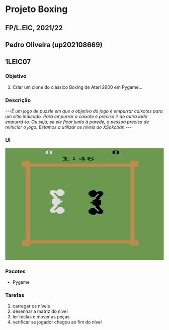 # Projeto Boxing
## FP/L.EIC, 2021/22
## Pedro Oliveira (up202108669)
## 1LEIC07

### Objetivo

1. Criar um clone do clássico Boxing de Atari 2600 em Pygame...

### Descrição

*---É um jogo de puzzle em que o objetivo do jogo é empurrar caixotes para um sítio indicado. 
Para empurrar o caixote é preciso ir ao outro lado empurrá-lo. 
Ou seja, se ele ficar junto à parede, a pessoa precisa de reiniciar o jogo. Estamos a utilizar os níveis do XSokoban.---*

### UI

![UI](ui.png)

### Pacotes

- Pygame

### Tarefas

1. carregar os níveis
1. desenhar a matriz do nível
1. ler teclas e mover as peças
2. verificar se jogador chegou ao fim do nível

